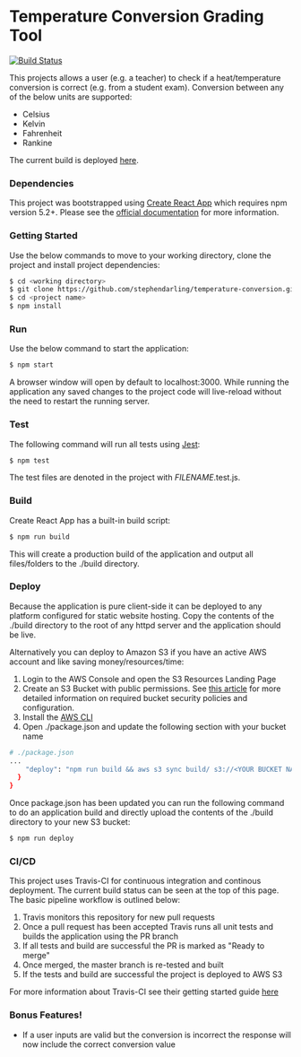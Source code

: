 # Temperature Conversion Grading Tool
[![Build Status](https://travis-ci.org/stephendarling/temperature-conversion.svg?branch=master)](https://travis-ci.org/stephendarling/temperature-conversion)

This projects allows a user (e.g. a teacher) to check if a heat/temperature conversion is correct (e.g. from a student exam). Conversion between any of the below units are supported:
- Celsius
- Kelvin
- Fahrenheit
- Rankine

The current build is deployed [here](http://temperature-conversion.s3-website-us-east-1.amazonaws.com/).

### Dependencies
This project was bootstrapped using [Create React App](https://github.com/facebookincubator/create-react-app) which requires npm version 5.2+. Please see the [official documentation](https://github.com/facebook/create-react-app/blob/master/packages/react-scripts/template/README.md) for more information. 

### Getting Started
Use the below commands to move to your working directory, clone the project and install project dependencies:
```sh
$ cd <working directory>
$ git clone https://github.com/stephendarling/temperature-conversion.git <project name>
$ cd <project name>
$ npm install
```

### Run
Use the below command to start the application:
```sh
$ npm start
```
A browser window will open by default to localhost:3000. While running the application any saved changes to the project code will live-reload without the need to restart the running server. 

### Test
The following command will run all tests using [Jest](https://facebook.github.io/jest/docs/en/tutorial-react.html):
```sh
$ npm test 
```
The test files are denoted in the project with _FILENAME_.test.js. 

### Build
Create React App has a built-in build script:
```sh
$ npm run build
```
This will create a production build of the application and output all files/folders to the ./build directory. 

### Deploy
Because the application is pure client-side it can be deployed to any platform configured for static website hosting. Copy the contents of the ./build directory to the root of any httpd server and the application should be live. 

Alternatively you can deploy to Amazon S3 if you have an active AWS account and like saving money/resources/time:
1. Login to the AWS Console and open the S3 Resources Landing Page
2. Create an S3 Bucket with public permissions. See [this article](https://docs.aws.amazon.com/AmazonS3/latest/dev/WebsiteHosting.html) for more detailed information on required bucket security policies and configuration. 
3. Install the [AWS CLI](https://docs.aws.amazon.com/cli/latest/userguide/installing.html)
4. Open ./package.json and update the following section with your bucket name
```sh
# ./package.json
...
    "deploy": "npm run build && aws s3 sync build/ s3://<YOUR BUCKET NAME HERE>"
  }
}
```
Once package.json has been updated you can run the following command to do an application build and directly upload the contents of the ./build directory to your new S3 bucket:
```sh
$ npm run deploy
```

### CI/CD
This project uses Travis-CI for continuous integration and continous deployment. The current build status can be seen at the top of this page. The basic pipeline workflow is outlined below:
1. Travis monitors this repository for new pull requests
2. Once a pull request has been accepted Travis runs all unit tests and builds the application using the PR branch
3. If all tests and build are successful the PR is marked as "Ready to merge"
4. Once merged, the master branch is re-tested and built
5. If the tests and build are successful the project is deployed to AWS S3

For more information about Travis-CI see their getting started guide [here](https://docs.travis-ci.com/user/getting-started/)

### Bonus Features!
  - If a user inputs are valid but the conversion is incorrect the response will now include the correct conversion value
